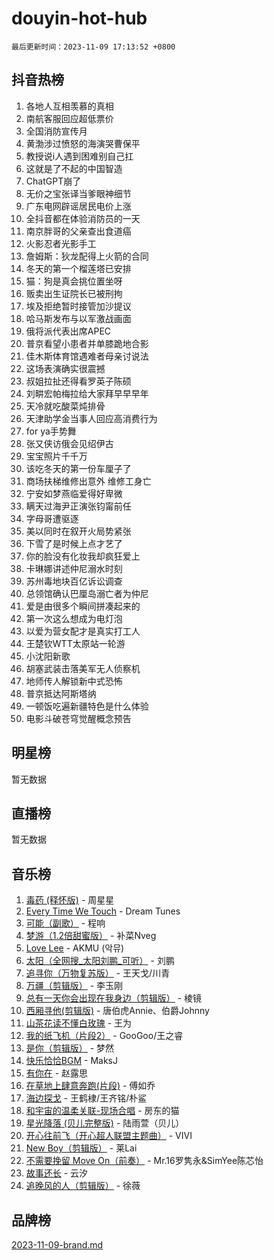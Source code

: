 # douyin-hot-hub

`最后更新时间：2023-11-09 17:13:52 +0800`

## 抖音热榜

1. 各地人互相羡慕的真相
1. 南航客服回应超低票价
1. 全国消防宣传月
1. 黄渤涉过愤怒的海演哭曹保平
1. 教授说i人遇到困难别自己扛
1. 这就是了不起的中国智造
1. ChatGPT崩了
1. 无价之宝张译当爹眼神细节
1. 广东电网辟谣居民电价上涨
1. 全抖音都在体验消防员的一天
1. 南京胖哥的父亲查出食道癌
1. 火影忍者光影手工
1. 詹姆斯：狄龙配得上火箭的合同
1. 冬天的第一个榴莲塔已安排
1. 猫：狗是真会挑位置坐呀
1. 贩卖出生证院长已被刑拘
1. 埃及拒绝暂时接管加沙提议
1. 哈马斯发布与以军激战画面
1. 俄将派代表出席APEC
1. 普京看望小患者并单膝跪地合影
1. 佳木斯体育馆遇难者母亲讨说法
1. 这场表演确实很震撼
1. 叔姐拉扯还得看罗英子陈硕
1. 刘畊宏帕梅拉给大家拜早早早年
1. 天冷就吃酸菜炖排骨
1. 天津助学金当事人回应高消费行为
1. for ya手势舞
1. 张又侠访俄会见绍伊古
1. 宝宝照片千千万
1. 该吃冬天的第一份车厘子了
1. 商场扶梯维修出意外 维修工身亡
1. 宁安如梦燕临爱得好卑微
1. 瞒天过海尹正演张钧甯前任
1. 字母哥遭驱逐
1. 美以同时在叙开火局势紧张
1. 下雪了是时候上点才艺了
1. 你的脸没有化妆我却疯狂爱上
1. 卡琳娜讲述仲尼溺水时刻
1. 苏州毒地块百亿诉讼调查
1. 总领馆确认巴厘岛溺亡者为仲尼
1. 爱是由很多个瞬间拼凑起来的
1. 第一次这么想成为电灯泡
1. 以爱为营女配才是真实打工人
1. 王楚钦WTT太原站一轮游
1. 小沈阳新歌
1. 胡塞武装击落美军无人侦察机
1. 地师传人解锁新中式恐怖
1. 普京抵达阿斯塔纳
1. 一顿饭吃遍新疆特色是什么体验
1. 电影斗破苍穹觉醒概念预告

## 明星榜

暂无数据

## 直播榜

暂无数据

## 音乐榜

1. [毒药 (释怀版)](https://sf3-cdn-tos.douyinstatic.com/obj/tos-cn-ve-2774/oYILMEAzspdZBIzy4frJNB8ZHPHWAhiwowd4Ad) - 周星星
1. [Every Time We Touch](https://sf3-cdn-tos.douyinstatic.com/obj/tos-cn-ve-2774/ogN6lUKQeBBfEVhIOMikG1CcJjugxk1tztZyhP) - Dream Tunes
1. [可能（副歌）](https://sf6-cdn-tos.douyinstatic.com/obj/tos-cn-ve-2774/cde1731888894259b333569393c2fb51) - 程响
1. [梦游（1.2倍甜蜜版）](https://sf3-cdn-tos.douyinstatic.com/obj/tos-cn-ve-2774/o4gyAUm8hwufoEABmwVIiQtHsFuGzAEEWtNMzo) - 补菜Nveg
1. [Love Lee](https://sf3-cdn-tos.douyinstatic.com/obj/tos-cn-ve-2774/o05GbkJGbCBTdDnMtB0fwOYgkeZp23vrWQDQBS) - AKMU (악뮤)
1. [太阳（全网搜_太阳刘鹏_可听）](https://sf6-cdn-tos.douyinstatic.com/obj/tos-cn-ve-2774/ogWbyIQnlBFImVbeDocRdCIYtBHlbJXgfZMvgz) - 刘鹏
1. [追寻你（万物复苏版）](https://sf6-cdn-tos.douyinstatic.com/obj/tos-cn-ve-2774/oYeAZJsbjIDit9APmBg8u6uDUQnHmoCf3gbo74) - 王天戈/川青
1. [万疆（剪辑版）](https://sf3-cdn-tos.douyinstatic.com/obj/tos-cn-ve-2774/ooG7oVgFlDTelKCjCsTTobQvbdtj1BBQXnfZd8) - 李玉刚
1. [总有一天你会出现在我身边（剪辑版）](https://sf6-cdn-tos.douyinstatic.com/obj/tos-cn-ve-2774/oMLsHwhWW7CYoAhoWB9EXUQIzNBsfAJxpAoxCU) - 棱镜
1. [西厢寻他(剪辑版)](https://sf6-cdn-tos.douyinstatic.com/obj/tos-cn-ve-2774/oUsAVfAQKlRNxEv5qxvIB8o5qmIWUcXbzJKJhw) - 唐伯虎Annie、伯爵Johnny
1. [山茶花读不懂白玫瑰](https://sf6-cdn-tos.douyinstatic.com/obj/tos-cn-ve-2774/osfn8B7DktrRHEPJgPCfDbw7QDQEkwC16BxZg9) - 王为
1. [我的纸飞机（片段2）](https://sf6-cdn-tos.douyinstatic.com/obj/tos-cn-ve-2774/oM2ZrKcg2CD5AeRB2gkeXOFB1IxAGJdZPazYHf) - GooGoo/王之睿
1. [是你（剪辑版）](https://sf6-cdn-tos.douyinstatic.com/obj/tos-cn-ve-2774/46019dae783c4c969944217fe1cfafc4) - 梦然
1. [快乐恰恰BGM](https://sf6-cdn-tos.douyinstatic.com/obj/tos-cn-ve-2774/07b173ca7d2f40f3ba0b97ac7fa3a44a) - MaksJ
1. [有你在](https://sf6-cdn-tos.douyinstatic.com/obj/tos-cn-ve-2774/o8zImmNsI8B0yfAW5FKAB1oBhkMAlIrwsZEi1V) - 赵露思
1. [在草地上肆意奔跑(片段)](https://sf3-cdn-tos.douyinstatic.com/obj/tos-cn-ve-2774/8831d494742f45dabdfa8adb8b817259) - 傅如乔
1. [海边探戈](https://sf3-cdn-tos.douyinstatic.com/obj/tos-cn-ve-2774/os9gE0VQCGqt6VQkZDyBBYvfSDY0QFe3vVmubn) - 王鹤棣/王齐铭/朴鲨
1. [和宇宙的温柔关联-现场合唱](https://sf6-cdn-tos.douyinstatic.com/obj/tos-cn-ve-2774/o0hONGDYQBgk0e5bqDeQOonVmncA6tC2nBwZLT) - 房东的猫
1. [星光降落 (贝儿完整版)](https://sf6-cdn-tos.douyinstatic.com/obj/tos-cn-ve-2774/okwB9hAwyAtsFFkFBzAX1hOOfQuIoMNs0W2Mwr) - 陆雨萱（贝儿）
1. [开心往前飞（开心超人联盟主题曲）](https://sf6-cdn-tos.douyinstatic.com/obj/tos-cn-ve-2774/9d8fb7c82cf1421fb93a9fe925275e0a) - VIVI
1. [New Boy（剪辑版）](https://sf6-cdn-tos.douyinstatic.com/obj/tos-cn-ve-2774/oAozkaGFcPxBerw7nBQfYf8z6CgCZAblDka2cl) - 莱Lai
1. [不需要挽留 Move On（前奏）](https://sf3-cdn-tos.douyinstatic.com/obj/tos-cn-ve-2774/ooCBhgCCkF4nExzQL9WZSUbitfA8IsDkgQIYhe) - Mr.16罗隽永&SimYee陈芯怡
1. [故事还长](https://sf6-cdn-tos.douyinstatic.com/obj/tos-cn-ve-2774/30a26758c8594f0ab81ac675c33ee2c5) - 云汐
1. [追晚风的人（剪辑版）](https://sf3-cdn-tos.douyinstatic.com/obj/tos-cn-ve-2774/560835060af84ac29cd5c12e2a98f7eb) - 徐薇

## 品牌榜

[2023-11-09-brand.md](2023-11-09-brand.md)
